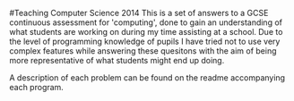 #Teaching Computer Science 2014
This is a set of answers to a GCSE continuous assessment for 'computing', done to gain an understanding of what students are working on during my time assisting at a school. Due to the level of programming knowledge of pupils I have tried not to use very complex features while answering these quesitons with the aim of being more representative of what students might end up doing.

A description of each problem can be found on the readme accompanying each program.
